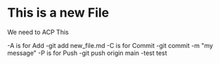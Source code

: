 # This is a new File

We need to ACP This

-A is for Add
    -git add new_file.md
-C is for Commit
    -git commit -m "my message"
-P is for Push
    -git push origin main
    -test test